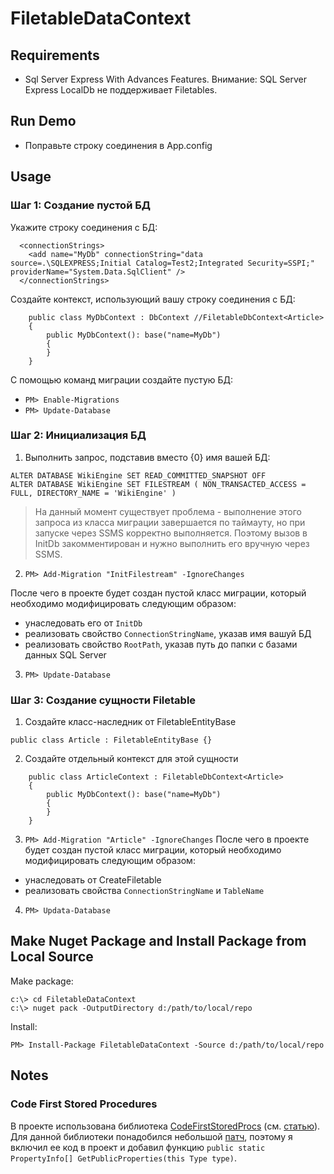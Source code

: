 ﻿# FiletableDataContext

## Requirements

- Sql Server Express With Advances Features. Внимание: SQL Server Express LocalDb не поддерживает Filetables. 


## Run Demo

- Поправьте строку соединения в App.config



## Usage


### Шаг 1: Создание пустой БД

Укажите строку соединения с БД:
```
  <connectionStrings>
    <add name="MyDb" connectionString="data source=.\SQLEXPRESS;Initial Catalog=Test2;Integrated Security=SSPI;" providerName="System.Data.SqlClient" />
  </connectionStrings>
```

Создайте контекст, использующий вашу строку соединения с БД:
```
    public class MyDbContext : DbContext //FiletableDbContext<Article>
    {
        public MyDbContext(): base("name=MyDb")
        {
        }
    }
```

С помощью команд миграции создайте пустую БД:

- `PM> Enable-Migrations`
- `PM> Update-Database`


### Шаг 2: Инициализация БД

1. Выполнить запрос, подставив вместо {0} имя вашей БД:
```
ALTER DATABASE WikiEngine SET READ_COMMITTED_SNAPSHOT OFF
ALTER DATABASE WikiEngine SET FILESTREAM ( NON_TRANSACTED_ACCESS = FULL, DIRECTORY_NAME = 'WikiEngine' )
```
> На данный момент существует проблема - выполнение этого запроса из класса миграции завершается по таймауту, 
> но при запуске через SSMS корректно выполняется. 
> Поэтому вызов в InitDb закомментирован и нужно выполнить его вручную через SSMS.

2. `PM> Add-Migration "InitFilestream" -IgnoreChanges`

После чего в проекте будет создан пустой класс миграции, который необходимо модифицировать следующим образом:

- унаследовать его от `InitDb`
- реализовать свойство `ConnectionStringName`, указав имя вашуй БД
- реализовать свойство `RootPath`, указав путь до папки с базами данных SQL Server

3. `PM> Update-Database`


### Шаг 3: Создание сущности Filetable

1. Создайте класс-наследник от FiletableEntityBase
```
public class Article : FiletableEntityBase {}
```

2. Создайте отдельный контекст для этой сущности
```
    public class ArticleContext : FiletableDbContext<Article>
    {
        public MyDbContext(): base("name=MyDb")
        {
        }
    }
```

3. `PM> Add-Migration "Article" -IgnoreChanges`
После чего в проекте будет создан пустой класс миграции, который необходимо модифицировать следующим образом:

- унаследовать от CreateFiletable
- реализовать свойства `ConnectionStringName` и `TableName`

4. `PM> Updata-Database`


## Make Nuget Package and Install Package from Local Source

Make package:

	c:\> cd FiletableDataContext
	c:\> nuget pack -OutputDirectory d:/path/to/local/repo

Install:

	PM> Install-Package FiletableDataContext -Source d:/path/to/local/repo


## Notes

### Code First Stored Procedures

В проекте использована библиотека [CodeFirstStoredProcs](https://www.nuget.org/packages/CodeFirstStoredProcs/) (см. [статью](http://www.codeproject.com/Articles/179481/Code-First-Stored-Procedures)).
Для данной библиотеки понадобился небольшой [патч](http://stackoverflow.com/questions/358835/getproperties-to-return-all-properties-for-an-interface-inheritance-hierarchy), поэтому я включил ее код в проект и добавил функцию `public static PropertyInfo[] GetPublicProperties(this Type type)`.
